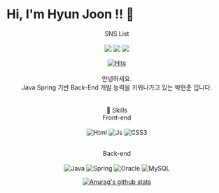 # Hi, I'm Hyun Joon !!  👋 
<div align="center">
 SNS List<br><br>
<a href="https://ks12b0000.tistory.com/" target="_blank"><img src="https://img.shields.io/badge/Blog-000000?style=flat-square&logo=Tistory&logoColor=white"/></a>
<a href="https://www.instagram.com/park._h_.j" target="_blank"><img src="https://img.shields.io/badge/Instagram-E4405F?style=flat-square&logo=Instagram&logoColor=white"/></a>
<a href="" target="_blank"><img src="https://img.shields.io/badge/ks12b0000@gmail.com-E4405F?style=flat-square&logo=Gmail&logoColor=white"/></a>
<br>

[![Hits](https://hits.seeyoufarm.com/api/count/incr/badge.svg?url=https%3A%2F%2Fgithub.com%2Fks12b0000&count_bg=%2379C83D&title_bg=%23555555&icon=&icon_color=%23E7E7E7&title=hits&edge_flat=false)](https://hits.seeyoufarm.com)
<br><br>
안녕하세요. <br>
Java Spring 기반 Back-End 개발 능력을 키워나가고 있는 박현준 입니다.
<br><br><br>
💪 Skills <br>
Front-end <br><br>
<img alt="Html" src ="https://img.shields.io/badge/HTML-E34F26.svg?&style=for-the-badge&logo=HTML5&logoColor=white"/>
<img alt="Js" src ="https://img.shields.io/badge/JavaScript-F7DF1E.svg?&style=for-the-badge&logo=JavaScript&logoColor=white"/>
<img alt="CSS3" src ="https://img.shields.io/badge/CSS-1572B6.svg?&style=for-the-badge&logo=CSS3&logoColor=white"/>
<br><br>

Back-end <br><br>
<img alt="Java" src ="https://img.shields.io/badge/Java-007396.svg?&style=for-the-badge&logo=Java&logoColor=white"/>
<img alt="Spring" src ="https://img.shields.io/badge/Spring-6DB33F.svg?&style=for-the-badge&logo=Spring&logoColor=white"/>
<img alt="Oracle" src ="https://img.shields.io/badge/Oracle-F80000.svg?&style=for-the-badge&logo=Oracle&logoColor=white"/>
<img alt="MySQL" src ="https://img.shields.io/badge/MySQL-4479A1.svg?&style=for-the-badge&logo=MySQL&logoColor=white"/>


  [![Anurag's github stats](https://github-readme-stats.vercel.app/api?username=ks12b0000)](https://github.com/anuraghazra/github-readme-stats)
</div>
